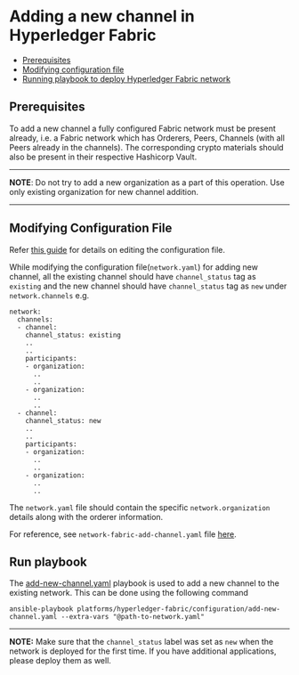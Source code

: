 [//]: # (##############################################################################################)
[//]: # (Copyright Accenture. All Rights Reserved.)
[//]: # (SPDX-License-Identifier: Apache-2.0)
[//]: # (##############################################################################################)

<a name = "adding-new-channel-to-existing-network-in-fabric"></a>
# Adding a new channel in Hyperledger Fabric

- [Prerequisites](#prerequisites)
- [Modifying configuration file](#create_config_file)
- [Running playbook to deploy Hyperledger Fabric network](#run_network)


<a name = "prerequisites"></a>
## Prerequisites
To add a new channel a fully configured Fabric network must be present already, i.e. a Fabric network which has Orderers, Peers, Channels (with all Peers already in the channels). The corresponding crypto materials should also be present in their respective Hashicorp Vault. 

---
**NOTE**: Do not try to add a new organization as a part of this operation. Use only existing organization for new channel addition. 

---

<a name = "create_config_file"></a>
## Modifying Configuration File

Refer [this guide](../networkyaml-fabric.md) for details on editing the configuration file.

While modifying the configuration file(`network.yaml`) for adding new channel, all the existing channel should have `channel_status` tag as `existing` and the new channel should have `channel_status` tag as `new` under `network.channels` e.g.

    network:
      channels:
      - channel:
        channel_status: existing
        ..
        ..
        participants:
        - organization:
          ..
          ..
        - organization:
          ..
          ..
      - channel:
        channel_status: new
        ..
        ..
        participants:
        - organization:
          ..
          ..
        - organization:
          ..
          ..


The `network.yaml` file should contain the specific `network.organization` details along with the orderer information.


For reference, see `network-fabric-add-channel.yaml` file [here](https://github.com/hyperledger/bevel/tree/main/platforms/hyperledger-fabric/configuration/samples).

<a name = "run_network"></a>
## Run playbook

The [add-new-channel.yaml](https://github.com/hyperledger/bevel/tree/main/platforms/shared/configuration/add-new-channel.yaml) playbook is used to add a new channel to the existing network. This can be done using the following command

```
ansible-playbook platforms/hyperledger-fabric/configuration/add-new-channel.yaml --extra-vars "@path-to-network.yaml"
```

---
**NOTE:** Make sure that the `channel_status` label was set as `new` when the network is deployed for the first time. If you have additional applications, please deploy them as well.
